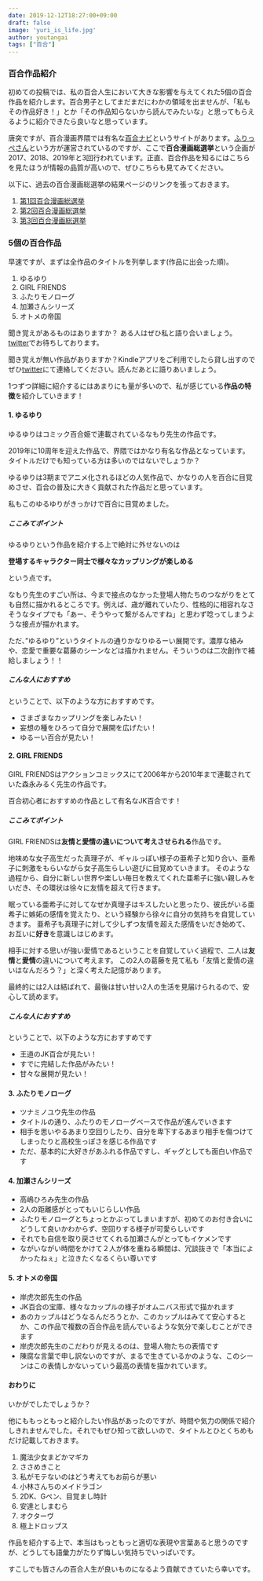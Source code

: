 ```yaml
---
date: 2019-12-12T18:27:00+09:00
draft: false
image: 'yuri_is_life.jpg'
author: youtangai
tags: ["百合"]
---
```


### 百合作品紹介
初めての投稿では、私の百合人生において大きな影響を与えてくれた5個の百合作品を紹介します。百合男子としてまだまだにわかの領域を出ませんが、「私もその作品好き！」とか「その作品知らないから読んでみたいな」と思ってもらえるように紹介できたら良いなと思っています。

唐突ですが、百合漫画界隈では有名な[百合ナビ](http://yurinavi.com/)というサイトがあります。[ふりっぺさん](https://twitter.com/yuri_navi)という方が運営されているのですが、ここで**百合漫画総選挙**という企画が2017、2018、2019年と3回行われています。正直、百合作品を知るにはこちらを見たほうが情報の品質が高いので、ぜひこちらも見てみてください。

以下に、過去の百合漫画総選挙の結果ページのリンクを張っておきます。
1. [第1回百合漫画総選挙](http://yurinavi.com/2017/09/04/yurimangasousenkyo-matome/)
2. [第2回百合漫画総選挙](http://yurinavi.com/2018/08/09/dainikai_yurimangasosenkyo_10-1/)
3. [第3回百合漫画総選挙](http://yurinavi.com/2019/08/14/daisankai-yurimanga-sousenkyo-01_10/)

### 5個の百合作品
早速ですが、まずは全作品のタイトルを列挙します(作品に出会った順)。

1. ゆるゆり
1. GIRL FRIENDS
1. ふたりモノローグ
1. 加瀬さんシリーズ
1. オトメの帝国

聞き覚えがあるものはありますか？
ある人はぜひ私と語り合いましょう。[twitter](https://twitter.com/youtangai)でお待ちしております。

聞き覚えが無い作品がありますか？Kindleアプリをご利用でしたら貸し出すのでぜひ[twitter](https://twitter.com/youtangai)にて連絡してください。読んだあとに語りあいましょう。

1つずつ詳細に紹介するにはあまりにも量が多いので、私が感じている**作品の特徴**を紹介していきます！

#### 1. ゆるゆり
ゆるゆりはコミック百合姫で連載されているなもり先生の作品です。

2019年に10周年を迎えた作品で、界隈ではかなり有名な作品となっています。タイトルだけでも知っている方は多いのではないでしょうか？

ゆるゆりは3期までアニメ化されるほどの人気作品で、かなりの人を百合に目覚めさせ、百合の普及に大きく貢献された作品だと思っています。

私もこのゆるゆりがきっかけで百合に目覚めました。

##### ここみてポイント
ゆるゆりという作品を紹介する上で絶対に外せないのは

**登場するキャラクター同士で様々なカップリングが楽しめる**

という点です。

なもり先生のすごい所は、今まで接点のなかった登場人物たちのつながりをとても自然に描かれるところです。例えば、歳が離れていたり、性格的に相容れなさそうなタイプでも「あー、そうやって繋がるんですね」と思わず唸ってしまうような接点が描かれます。

ただ、”ゆるゆり”というタイトルの通りかなりゆるーい展開です。濃厚な絡みや、恋愛で重要な葛藤のシーンなどは描かれません。そういうのは二次創作で補給しましょう！！

##### こんな人におすすめ
ということで、以下のような方におすすめです。

- さまざまなカップリングを楽しみたい！
- 妄想の種をひろって自分で展開を広げたい！
- ゆるーい百合が見たい！

#### 2. GIRL FRIENDS
GIRL FRIENDSはアクションコミックスにて2006年から2010年まで連載されていた森永みるく先生の作品です。

百合初心者におすすめの作品として有名なJK百合です！

##### ここみてポイント
GIRL FRIENDSは**友情と愛情の違いについて考えさせられる**作品です。

地味めな女子高生だった真理子が、ギャルっぽい様子の亜希子と知り合い、亜希子に刺激をもらいながら女子高生らしい遊びに目覚めていきます。
そのような過程から、自分に新しい世界や楽しい毎日を教えてくれた亜希子に強い親しみをいだき、その環状は徐々に友情を超えて行きます。

眠っている亜希子に対してなぜか真理子はキスしたいと思ったり、彼氏がいる亜希子に嫉妬の感情を覚えたり、という経験から徐々に自分の気持ちを自覚していきます。
亜希子も真理子に対して少しずつ友情を超えた感情をいだき始めて、お互いに**好き**を意識しはじめます。

相手に対する思いが強い愛情であるということを自覚していく過程で、二人は**友情**と**愛情**の違いについて考えます。
この2人の葛藤を見て私も「友情と愛情の違いはなんだろう？」と深く考えた記憶があります。

最終的には2人は結ばれて、最後は甘い甘い2人の生活を見届けられるので、安心して読めます。

##### こんな人におすすめ
ということで、以下のような方におすすめです
- 王道のJK百合が見たい！
- すでに完結した作品がみたい！
- 甘々な展開が見たい！

#### 3. ふたりモノローグ
- ツナミノユウ先生の作品
- タイトルの通り、ふたりのモノローグベースで作品が進んでいきます
- 相手を思いやるあまり空回りしたり、自分を卑下するあまり相手を傷つけてしまったりと高校生っぽさを感じる作品です
- ただ、基本的に大好きがあふれる作品ですし、ギャグとしても面白い作品です
#### 4. 加瀬さんシリーズ
- 高嶋ひろみ先生の作品
- 2人の距離感がとってもいじらしい作品
- ふたりモノローグとちょっとかぶってしまいますが、初めてのお付き合いにどうして良いかわからず、空回りする様子が可愛らしいです
- それでも自信を取り戻させてくれる加瀬さんがとってもイケメンです
- ながいながい時間をかけて２人が体を重ねる瞬間は、冗談抜きで「本当によかったねぇ」と泣きたくなるくらい尊いです
#### 5. オトメの帝国
- 岸虎次郎先生の作品
- JK百合の宝庫、様々なカップルの様子がオムニバス形式で描かれます
- あのカップルはどうなるんだろうとか、このカップルはみてて安心するとか、この作品で複数の百合作品を読んでいるような気分で楽しむことができます
- 岸虎次郎先生のこだわりが見えるのは、登場人物たちの表情です
- 陳腐な言葉で申し訳ないのですが、まるで生きているかのような、このシーンはこの表情しかないっていう最高の表情を描かれています。

#### おわりに
いかがでしたでしょうか？

他にももっともっと紹介したい作品があったのですが、時間や気力の関係で紹介しきれませんでした。それでもぜひ知って欲しいので、タイトルとひとくちめもだけ記載しておきます。
1. 魔法少女まどかマギカ
2. ささめきこと
3. 私がモテないのはどう考えてもお前らが悪い
4. 小林さんちのメイドラゴン
5. 2DK、Gペン、目覚まし時計
6. 安達としまむら
7. オクターヴ
8. 極上ドロップス

作品を紹介する上で、本当はもっともっと適切な表現や言葉あると思うのですが、どうしても語彙力がたりず悔しい気持ちでいっぱいです。

すこしでも皆さんの百合人生が良いものになるよう貢献できていたら幸いです。
